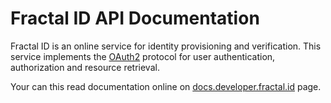 # Fractal ID API Documentation

Fractal ID is an online service for identity provisioning and verification.
This service implements the [OAuth2](https://oauth.net/2/) protocol for user
authentication, authorization and resource retrieval.

Your can this read documentation online on [docs.developer.fractal.id](https://docs.developer.fractal.id) page.
